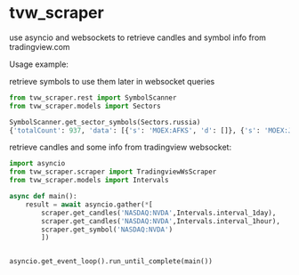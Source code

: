# tvw_scraper
use asyncio and websockets to retrieve candles and symbol info from tradingview.com

Usage example:

retrieve symbols to use them later in websocket queries
```python
from tvw_scraper.rest import SymbolScanner
from tvw_scraper.models import Sectors

SymbolScanner.get_sector_symbols(Sectors.russia)
{'totalCount': 937, 'data': [{'s': 'MOEX:AFKS', 'd': []}, {'s': 'MOEX:JNJ-RM', 'd': []} . . .
```

retrieve candles and some info from tradingview websocket:
```python
import asyncio
from tvw_scraper.scraper import TradingviewWsScraper
from tvw_scraper.models import Intervals

async def main():
    result = await asyncio.gather(*[
        scraper.get_candles('NASDAQ:NVDA',Intervals.interval_1day), 
        scraper.get_candles('NASDAQ:NVDA',Intervals.interval_1hour), 
        scraper.get_symbol('NASDAQ:NVDA')
        ])


asyncio.get_event_loop().run_until_complete(main())
```